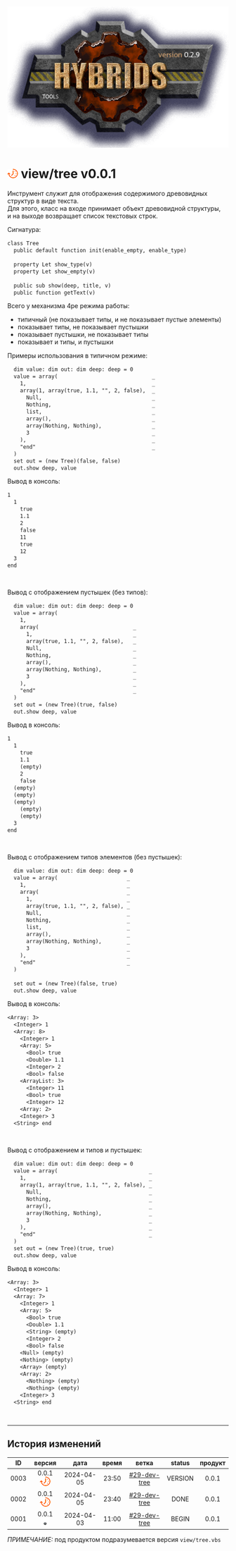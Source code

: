 [![logo](../../logo.png)](../../docs.md "documentation") 

[M]: ../../docs.md        "родитель"
[P]: ../../icons/progress.png  "в процессе..."
[S]: ../../icons/success.png   "ошибок не обнаружено"
[E]: ../../icons/empty.png     "нет данных"

[![P]][M] view/tree v0.0.1
==========================
Инструмент служит для отображения содержимого древовидных структур в виде текста.  
Для этого, класс на входе принимает объект древовидной структуры,  
и на выходе возвращает список текстовых строк.  

Сигнатура:  

```vbs
class Tree
  public default function init(enable_empty, enable_type)

  property Let show_type(v)
  property Let show_empty(v)

  public sub show(deep, title, v)
  public function getText(v)
```

Всего у механизма 4ре режима работы:
  - типичный (не показывает типы, и не показывает пустые элементы)
  - показывает типы, не показывает пустышки
  - показывает пустышки, не показывает типы
  - показывает и типы, и пустышки

Примеры использования в типичном режиме:  

```vbs
  dim value: dim out: dim deep: deep = 0
  value = array(                              _
    1,                                        _
    array(1, array(true, 1.1, "", 2, false),  _
      Null,                                   _
      Nothing,                                _
      list,                                   _
      array(),                                _
      array(Nothing, Nothing),                _
      3                                       _
    ),                                        _
    "end"                                     _
  )
  set out = (new Tree)(false, false)
  out.show deep, value
```

Вывод в консоль:  

```
1
  1
    true
    1.1
    2
    false
    11
    true
    12
  3
end
```
<br/>


Вывод с отображением пустышек (без типов):  
```vbs
  dim value: dim out: dim deep: deep = 0
  value = array(
    1, 
    array(                              _
      1,                                _
      array(true, 1.1, "", 2, false),   _
      Null,                             _
      Nothing,                          _
      array(),                          _
      array(Nothing, Nothing),          _
      3                                 _
    ),                                  _
    "end"                               _
  )
  set out = (new Tree)(true, false)
  out.show deep, value
```

Вывод в консоль:  

```
1
  1
    true
    1.1
    (empty)
    2
    false
  (empty)
  (empty)
  (empty)
    (empty)
    (empty)
  3
end
```
<br/>



Вывод с отображением типов элементов (без пустышек):  

```vbs
  dim value: dim out: dim deep: deep = 0
  value = array(                      _
    1,                                _
    array(                            _
      1,                              _
      array(true, 1.1, "", 2, false), _
      Null,                           _
      Nothing,                        _
      list,                           _
      array(),                        _
      array(Nothing, Nothing),        _
      3                               _
    ),                                _
    "end"                             _
  )

  set out = (new Tree)(false, true)
  out.show deep, value
```

Вывод в консоль:  

```
<Array: 3>
  <Integer> 1
  <Array: 8>
    <Integer> 1
    <Array: 5>
      <Bool> true
      <Double> 1.1
      <Integer> 2
      <Bool> false
    <ArrayList: 3>
      <Integer> 11
      <Bool> true
      <Integer> 12
    <Array: 2>
    <Integer> 3
  <String> end
```
<br/>

Вывод с отображением и типов и пустышек:

```vbs
  dim value: dim out: dim deep: deep = 0
  value = array(                             _
    1,                                       _
    array(1, array(true, 1.1, "", 2, false), _
      Null,                                  _
      Nothing,                               _
      array(),                               _
      array(Nothing, Nothing),               _
      3                                      _
    ),                                       _
    "end"                                    _
  )
  set out = (new Tree)(true, true)
  out.show deep, value
```

Вывод в консоль:  

```
<Array: 3>
  <Integer> 1
  <Array: 7>
    <Integer> 1
    <Array: 5>
      <Bool> true
      <Double> 1.1
      <String> (empty)
      <Integer> 2
      <Bool> false
    <Null> (empty)
    <Nothing> (empty)
    <Array> (empty)
    <Array: 2>
      <Nothing> (empty)
      <Nothing> (empty)
    <Integer> 3
  <String> end
```
<br/>


--------------------------------------------------------------------------------

История изменений 
-----------------

| **ID** |      версия     |    дата    | время |     ветка      | status  | продукт |  
|:------:|:---------------:|:----------:|:-----:|:--------------:|:-------:|:-------:|  
|  0003  | 0.0.1 [![P]][M] | 2024-04-05 | 23:50 | [#29-dev-tree] | VERSION |  0.0.1  |  
|  0002  | 0.0.1 [![P]][M] | 2024-04-05 | 23:40 | [#29-dev-tree] |  DONE   |  0.0.1  |  
|  0001  | 0.0.1 [![E]][M] | 2024-04-03 | 11:00 | [#29-dev-tree] |  BEGIN  |  0.0.1  |  

*ПРИМЕЧАНИЕ:* под продуктом подразумевается версия `view/tree.vbs`  

[#29-dev-tree]: ../../history.md#-v029-dev
